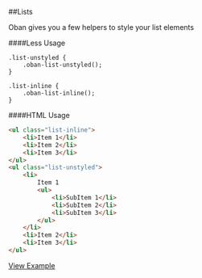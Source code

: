 ##Lists

Oban gives you a few helpers to style your list elements

####Less Usage

```less
.list-unstyled {
	.oban-list-unstyled();
}

.list-inline {
	.oban-list-inline();
}
```

####HTML Usage

```html
<ul class="list-inline">
	<li>Item 1</li>
	<li>Item 2</li>
	<li>Item 3</li>
</ul>
<ul class="list-unstyled">
	<li>
		Item 1
		<ul>
			<li>SubItem 1</li>
			<li>SubItem 2</li>
			<li>SubItem 3</li>
		</ul>
	</li>
	<li>Item 2</li>
	<li>Item 3</li>
</ul>
```

[View Example]()
